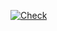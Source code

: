 [![Check](https://github.com/darius98/tema/actions/workflows/check.yml/badge.svg?branch=master)](https://github.com/darius98/tema/actions/workflows/check.yml)
